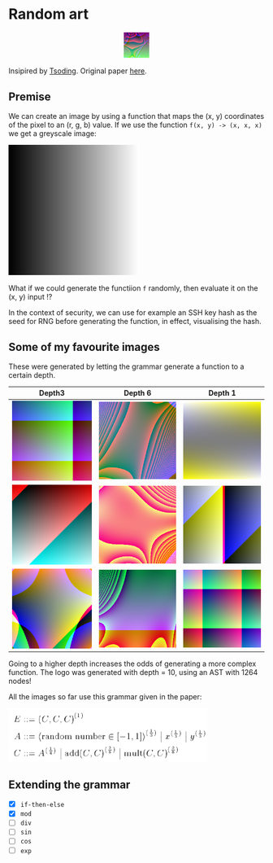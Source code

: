 # Random art

<p align="center" width="100%">
    <img width="10%" src="images/logo.png">

Insipired by [Tsoding](https://www.youtube.com/watch?v=3D_h2RE0o0E).
Original paper [here](http://users.ece.cmu.edu/~adrian/projects/validation/validation.pdf).

## Premise

We can create an image by using a function that maps the (x, y) coordinates of the pixel to an (r, g, b) value. If we use the function `f(x, y) -> (x, x, x)` we get a greyscale image:

![greyscale](images/greyscale.png)

What if we could generate the functiion `f` randomly, then evaluate it on the (x, y) input !?

In the context of security, we can use for example an SSH key hash as the seed for RNG before generating the function, in effect, visualising the hash. 

## Some of my favourite images

These were generated by letting the grammar generate a function to a certain depth.

| Depth3 | Depth 6 | Depth 1 |
|--------|--------|-------|
| ![1](images/31.png) | ![2](images/61.png) | ![3](images/11.png) |
| ![1](images/32.png) | ![2](images/62.png) | ![3](images/12.png) |
| ![1](images/33.png) | ![2](images/63.png) | ![3](images/13.png) |

Going to a higher depth increases the odds of generating a more complex function. The logo was generated with depth = 10, using an AST with 1264 nodes! 

All the images so far use this grammar given in the paper:

![g](images/grammar.png)

## Extending the grammar

- [x] `if-then-else`
- [x] `mod`
- [ ] `div`
- [ ] `sin`
- [ ] `cos`
- [ ] `exp`
